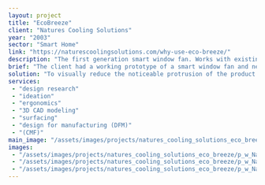 ```yaml
---
layout: project
title: "EcoBreeze"
client: "Natures Cooling Solutions"
year: "2003"
sector: "Smart Home"
link: "https://naturescoolingsolutions.com/why-use-eco-breeze/"
description: "The first generation smart window fan. Works with existing AC units, automating the intake of fresh outdoor air. This improves indoor air quality and reduces electricity bills by decreasing AC usage during the cool season."
brief: "The client had a working prototype of a smart window fan and needed a user-friendly housing design for easy installation in standard windows that blends well with various decors."
solution: "To visually reduce the noticeable protrusion of the product's shape into the space, we chose a soft design with gentle curves. To maintain a consistent soft visual language throughout even the vent design follows this soft approach. We deliberately chose a single material and color for the entire product to minimize drawing attention to it, ensuring it blends well with various decors. The design successfully integrates with the prototype's components and is easy to install in standard windows."
services:
 - "design research"
 - "ideation"
 - "ergonomics"
 - "3D CAD modeling"
 - "surfacing"
 - "design for manufacturing (DFM)"
 - "(CMF)"
main_image: "/assets/images/projects/natures_cooling_solutions_eco_breeze/h_w_NaturesCoolingSolutions_EcoBreeze.jpg"
images:
 - "/assets/images/projects/natures_cooling_solutions_eco_breeze/p_w_NaturesCoolingSolutions_EcoBreeze_01.jpg"
 - "/assets/images/projects/natures_cooling_solutions_eco_breeze/p_w_NaturesCoolingSolutions_EcoBreeze_02.jpg"
 - "/assets/images/projects/natures_cooling_solutions_eco_breeze/p_w_NaturesCoolingSolutions_EcoBreeze_03.jpg"
---
```

